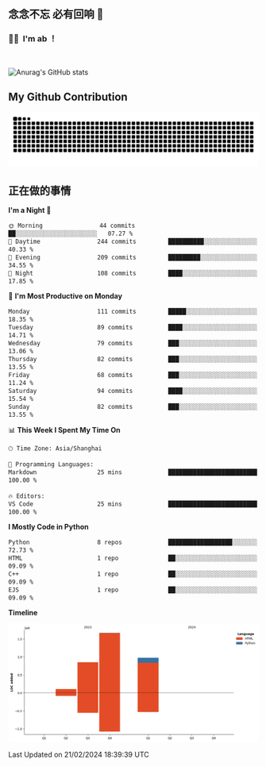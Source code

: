 ## 念念不忘 必有回响  👋
### 👨‍🔧&nbsp;&nbsp;I'm ab ！

<br>

![Anurag's GitHub stats](https://github-readme-stats.vercel.app/api?username=abinzzz&count_private=true&show_icons=true&theme=tokyonight)


## My Github Contribution
![](https://github.com/abinzzz/abinzzz/blob/output/github-contribution-grid-snake.svg)

## 正在做的事情

<!--START_SECTION:waka-->
**I'm a Night 🦉** 

```text
🌞 Morning                44 commits          ██░░░░░░░░░░░░░░░░░░░░░░░   07.27 % 
🌆 Daytime                244 commits         ██████████░░░░░░░░░░░░░░░   40.33 % 
🌃 Evening                209 commits         █████████░░░░░░░░░░░░░░░░   34.55 % 
🌙 Night                  108 commits         ████░░░░░░░░░░░░░░░░░░░░░   17.85 % 
```
📅 **I'm Most Productive on Monday** 

```text
Monday                   111 commits         █████░░░░░░░░░░░░░░░░░░░░   18.35 % 
Tuesday                  89 commits          ████░░░░░░░░░░░░░░░░░░░░░   14.71 % 
Wednesday                79 commits          ███░░░░░░░░░░░░░░░░░░░░░░   13.06 % 
Thursday                 82 commits          ███░░░░░░░░░░░░░░░░░░░░░░   13.55 % 
Friday                   68 commits          ███░░░░░░░░░░░░░░░░░░░░░░   11.24 % 
Saturday                 94 commits          ████░░░░░░░░░░░░░░░░░░░░░   15.54 % 
Sunday                   82 commits          ███░░░░░░░░░░░░░░░░░░░░░░   13.55 % 
```


📊 **This Week I Spent My Time On** 

```text
🕑︎ Time Zone: Asia/Shanghai

💬 Programming Languages: 
Markdown                 25 mins             █████████████████████████   100.00 % 

🔥 Editors: 
VS Code                  25 mins             █████████████████████████   100.00 % 
```

**I Mostly Code in Python** 

```text
Python                   8 repos             ██████████████████░░░░░░░   72.73 % 
HTML                     1 repo              ██░░░░░░░░░░░░░░░░░░░░░░░   09.09 % 
C++                      1 repo              ██░░░░░░░░░░░░░░░░░░░░░░░   09.09 % 
EJS                      1 repo              ██░░░░░░░░░░░░░░░░░░░░░░░   09.09 % 
```



**Timeline**

![Lines of Code chart](https://raw.githubusercontent.com/abinzzz/abinzzz/main/assets/bar_graph.png)


 Last Updated on 21/02/2024 18:39:39 UTC
<!--END_SECTION:waka-->



